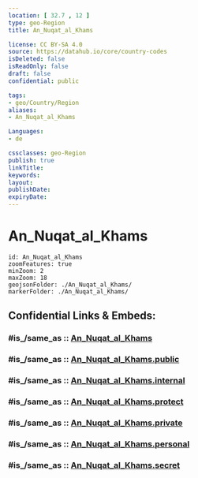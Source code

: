 ```yaml
---
location: [ 32.7 , 12 ] 
type: geo-Region
title: An_Nuqat_al_Khams

license: CC BY-SA 4.0
source: https://datahub.io/core/country-codes
isDeleted: false
isReadOnly: false
draft: false
confidential: public

tags:
- geo/Country/Region
aliases:
- An_Nuqat_al_Khams

Languages:
- de

cssclasses: geo-Region
publish: true
linkTitle: 
keywords: 
layout: 
publishDate: 
expiryDate: 
---
```


# An_Nuqat_al_Khams

```leaflet
id: An_Nuqat_al_Khams
zoomFeatures: true 
minZoom: 2 
maxZoom: 18
geojsonFolder: ./An_Nuqat_al_Khams/
markerFolder: ./An_Nuqat_al_Khams/
```


## Confidential Links & Embeds: 

### #is_/same_as :: [An_Nuqat_al_Khams](/_Standards/Earth/Continent/Africa/Africa~North/Libya/Districs~Libya/An_Nuqat_al_Khams.md) 

### #is_/same_as :: [An_Nuqat_al_Khams.public](/_public/Earth/Continent/Africa/Africa~North/Libya/Districs~Libya/An_Nuqat_al_Khams.public.md) 

### #is_/same_as :: [An_Nuqat_al_Khams.internal](/_internal/Earth/Continent/Africa/Africa~North/Libya/Districs~Libya/An_Nuqat_al_Khams.internal.md) 

### #is_/same_as :: [An_Nuqat_al_Khams.protect](/_protect/Earth/Continent/Africa/Africa~North/Libya/Districs~Libya/An_Nuqat_al_Khams.protect.md) 

### #is_/same_as :: [An_Nuqat_al_Khams.private](/_private/Earth/Continent/Africa/Africa~North/Libya/Districs~Libya/An_Nuqat_al_Khams.private.md) 

### #is_/same_as :: [An_Nuqat_al_Khams.personal](/_personal/Earth/Continent/Africa/Africa~North/Libya/Districs~Libya/An_Nuqat_al_Khams.personal.md) 

### #is_/same_as :: [An_Nuqat_al_Khams.secret](/_secret/Earth/Continent/Africa/Africa~North/Libya/Districs~Libya/An_Nuqat_al_Khams.secret.md)

